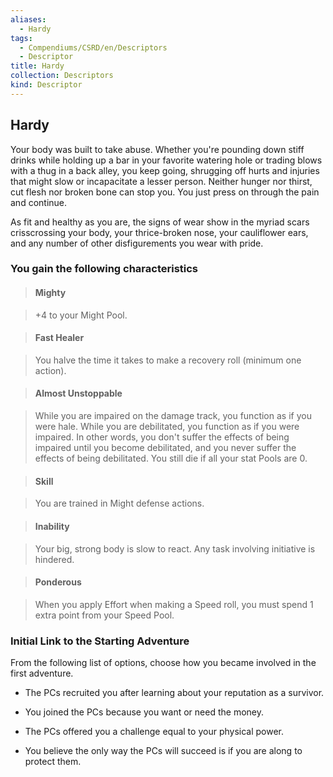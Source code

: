 ```yaml
---
aliases:
  - Hardy
tags:
  - Compendiums/CSRD/en/Descriptors
  - Descriptor
title: Hardy
collection: Descriptors
kind: Descriptor
---
```

## Hardy    
Your body was built to take abuse. Whether you're pounding down stiff drinks while holding up a bar in your favorite watering hole or trading blows with a thug in a back alley, you keep going, shrugging off hurts and injuries that might slow or incapacitate a lesser person. Neither hunger nor thirst, cut flesh nor broken bone can stop you. You just press on through the pain and continue.  
As fit and healthy as you are, the signs of wear show in the myriad scars crisscrossing your body, your thrice-broken nose, your cauliflower ears, and any number of other disfigurements you wear with pride.  
### You gain the following characteristics    
> #### Mighty  
> +4 to your Might Pool.    
  
> #### Fast Healer  
> You halve the time it takes to make a recovery roll (minimum one action).    
  
> #### Almost Unstoppable  
> While you are impaired on the damage track, you function as if you were hale. While you are debilitated, you function as if you were impaired. In other words, you don't suffer the effects of being impaired until you become debilitated, and you never suffer the effects of being debilitated. You still die if all your stat Pools are 0.    
  
> #### Skill  
> You are trained in Might defense actions.    
  
> #### Inability  
> Your big, strong body is slow to react. Any task involving initiative is hindered.    
  
> #### Ponderous  
> When you apply Effort when making a Speed roll, you must spend 1 extra point from your Speed Pool.    
  
### Initial Link to the Starting Adventure    
From the following list of options, choose how you became involved in the first adventure.    
- The PCs recruited you after learning about your reputation as a survivor.    
- You joined the PCs because you want or need the money.    
- The PCs offered you a challenge equal to your physical power.    
- You believe the only way the PCs will succeed is if you are along to protect them.  